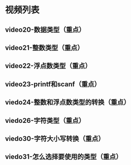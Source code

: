 
# 视频列表

## video20-数据类型（重点）

## video21-整数类型（重点）

## video22-浮点数类型（重点）

## video23-printf和scanf（重点）

## viedo24-整数和浮点数类型的转换（重点）


## viedo26-字符类型（重点）

## viedo30-字符大小写转换（重点）


## viedo31-怎么选择要使用的类型（重点）